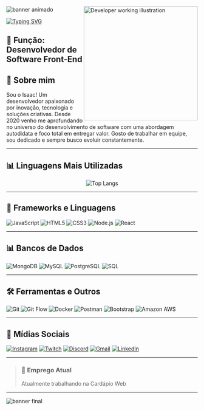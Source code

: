 <!-- Banner animado no topo -->
<img src="https://camo.githubusercontent.com/d6c684e272dfca89e599b25fdee03d847881c72f52af372ef6d577a958a8814e/68747470733a2f2f63617073756c652d72656e6465722e76657263656c2e6170702f6170693f747970653d776176696e6726636f6c6f723d303062666266266865696768743d3132302673656374696f6e3d686561646572" alt="banner animado" />

<!-- Imagem lateral -->
<img src="https://raw.githubusercontent.com/zaaczs/assets/main/dev-illustration.png" width="300" align="right" alt="Developer working illustration" />

<!-- Texto animado com Readme Typing SVG (corrigido) -->
<p align="left">
  <a href="https://git.io/typing-svg">
    <img src="https://readme-typing-svg.demolab.com?font=Fira+Code&size=24&duration=3000&pause=1000&color=00F7FF&center=false&vCenter=true&width=500&lines=Oi%2C+eu+me+chamo+Isaac;Tenho+21+anos;Moro+em+Fortaleza;Seja+bem+vindo!" alt="Typing SVG" />
  </a>
</p>

## 🔧 Função: Desenvolvedor de Software Front-End

## 👋 Sobre mim

Sou o Isaac! Um desenvolvedor apaixonado por inovação, tecnologia e soluções criativas. Desde 2020 venho me aprofundando no universo do desenvolvimento de software com uma abordagem autodidata e foco total em entregar valor. Gosto de trabalhar em equipe, sou dedicado e sempre busco evoluir constantemente.

---

## 📊 Linguagens Mais Utilizadas

<!-- Gráfico de linguagens mais usadas -->
<p align="center">
  <img src="https://github-readme-stats.vercel.app/api/top-langs/?username=zaaczs&layout=compact&theme=tokyonight&langs_count=6" alt="Top Langs" />
</p>

---

## 🧐 Frameworks e Linguagens

![JavaScript](https://img.shields.io/badge/JavaScript-F7DF1E?style=for-the-badge&logo=javascript&logoColor=black)
![HTML5](https://img.shields.io/badge/HTML5-E34F26?style=for-the-badge&logo=html5&logoColor=white)
![CSS3](https://img.shields.io/badge/CSS3-1572B6?style=for-the-badge&logo=css3&logoColor=white)
![Node.js](https://img.shields.io/badge/Node.js-339933?style=for-the-badge&logo=node.js&logoColor=white)
![React](https://img.shields.io/badge/React-61DAFB?style=for-the-badge&logo=react&logoColor=black)

---

## 📊 Bancos de Dados

![MongoDB](https://img.shields.io/badge/MongoDB-47A248?style=for-the-badge&logo=mongodb&logoColor=white)
![MySQL](https://img.shields.io/badge/MySQL-4479A1?style=for-the-badge&logo=mysql&logoColor=white)
![PostgreSQL](https://img.shields.io/badge/PostgreSQL-336791?style=for-the-badge&logo=postgresql&logoColor=white)
![SQL](https://img.shields.io/badge/SQL-003B57?style=for-the-badge&logo=sqlite&logoColor=white)

---

## 🛠️ Ferramentas e Outros

![Git](https://img.shields.io/badge/Git-F05032?style=for-the-badge&logo=git&logoColor=white)
![Git Flow](https://img.shields.io/badge/Git_Flow-29B2FE?style=for-the-badge&logo=git&logoColor=white)
![Docker](https://img.shields.io/badge/Docker-2496ED?style=for-the-badge&logo=docker&logoColor=white)
![Postman](https://img.shields.io/badge/Postman-FF6C37?style=for-the-badge&logo=postman&logoColor=white)
![Bootstrap](https://img.shields.io/badge/Bootstrap-7952B3?style=for-the-badge&logo=bootstrap&logoColor=white)
![Amazon AWS](https://img.shields.io/badge/AWS-FF9900?style=for-the-badge&logo=amazonaws&logoColor=white)

---

## 📱 Mídias Sociais

[![Instagram](https://img.shields.io/badge/Instagram-E4405F?style=for-the-badge&logo=instagram&logoColor=white)](https://www.instagram.com/isaacramosf/)
[![Twitch](https://img.shields.io/badge/Twitch-9146FF?style=for-the-badge&logo=twitch&logoColor=white)](#)
[![Discord](https://img.shields.io/badge/Discord-5865F2?style=for-the-badge&logo=discord&logoColor=white)](#)
[![Gmail](https://img.shields.io/badge/Gmail-D14836?style=for-the-badge&logo=gmail&logoColor=white)](mailto:isaacjoseramos@gmail.com)
[![LinkedIn](https://img.shields.io/badge/LinkedIn-0077B5?style=for-the-badge&logo=linkedin&logoColor=white)](https://www.linkedin.com/in/isaac-ramos-1a5300235)

---

> ### 💼 Emprego Atual
> Atualmente trabalhando na Cardápio Web

---

<!-- Banner final animado -->
<img src="https://camo.githubusercontent.com/8229a757706b9767e60a2a02f9213c24b21fd7f47899b33bb6eb95807bdafbd6/68747470733a2f2f63617073756c652d72656e6465722e76657263656c2e6170702f6170693f747970653d776176696e6726636f6c6f723d303062666266266865696768743d3132302673656374696f6e3d666f6f746572" alt="banner final" />
